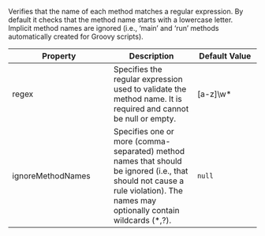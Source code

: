 Verifies that the name of each method matches a regular expression. By
default it checks that the method name starts with a lowercase letter.
Implicit method names are ignored (i.e., ‘main’ and ‘run’ methods
automatically created for Groovy scripts).

<table>
<colgroup>
<col style="width: 40%" />
<col style="width: 33%" />
<col style="width: 25%" />
</colgroup>
<thead>
<tr>
<th>Property</th>
<th>Description</th>
<th>Default Value</th>
</tr>
</thead>
<tbody>
<tr>
<td>regex</td>
<td>Specifies the regular expression used to validate the method name.
It is required and cannot be null or empty.</td>
<td>[a-z]\w*</td>
</tr>
<tr>
<td>ignoreMethodNames</td>
<td>Specifies one or more (comma-separated) method names that should be
ignored (i.e., that should not cause a rule violation). The names may
optionally contain wildcards (*,?).</td>
<td><code>null</code></td>
</tr>
</tbody>
</table>
